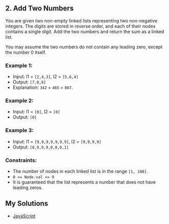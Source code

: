 ## 2. Add Two Numbers

You are given two non-empty linked lists representing two non-negative integers. The digits are stored in reverse order, and each of their nodes contains a single digit. Add the two numbers and return the sum as a linked list.

You may assume the two numbers do not contain any leading zero, except the number 0 itself.

### Example 1:
-   Input: l1 = `[2,4,3]`, l2 = `[5,6,4]`
-   Output: `[7,0,8]`
-   Explanation: `342` + `465` = `807`.

### Example 2:
-   Input: l1 = `[0]`, l2 = `[0]`
-   Output: `[0]`

### Example 3:
-   Input: l1 = `[9,9,9,9,9,9,9]`, l2 = `[9,9,9,9]`
-   Output: `[8,9,9,9,0,0,0,1]`

### Constraints:
-   The number of nodes in each linked list is in the range `[1, 100]`.
-   `0 <= Node.val <= 9`
-   It is guaranteed that the list represents a number that does not have leading zeros.

## My Solutions
- [JavaScript]('./0002-Add-Two-Numbers.js') 